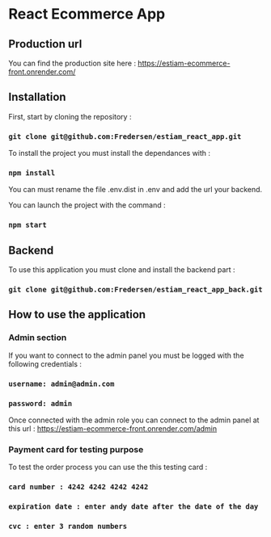 # React Ecommerce App

## Production url
You can find the production site here :
https://estiam-ecommerce-front.onrender.com/

## Installation

First, start by cloning the repository :
### `git clone git@github.com:Fredersen/estiam_react_app.git`

To install the project you must install the dependances with :
### `npm install`

You can must rename the file .env.dist in .env and add the url your backend.

You can launch the project with the command :

### `npm start`

## Backend

To use this application you must clone and install the backend part :
### `git clone git@github.com:Fredersen/estiam_react_app_back.git`

## How to use the application

### Admin section

If you want to connect to the admin panel you must be logged with the following credentials :
### `username: admin@admin.com`
### `password: admin`

Once connected with the admin role you can connect to the admin panel at this url :
https://estiam-ecommerce-front.onrender.com/admin

### Payment card for testing purpose
To test the order process you can use the this testing card :
### `card number : 4242 4242 4242 4242`
### `expiration date : enter andy date after the date of the day`
### `cvc : enter 3 random numbers`


